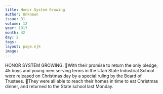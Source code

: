 ```yaml
---
title: Honor System Growing
author: Unknown
issue: 31
volume: 12
year: 1913
month: 42
day: 2
tags:
layout: page.njk
image:
---
```

HONOR SYSTEM GROWING. With their promise to return the only pledge, 45 boys and young men serving terms in the Utah State Industrial School were released on Christmas day by a special ruling by the Board of Trustees. They were all able to reach their homes in time to eat Christmas dinner, and returned to the State school last Monday. 
